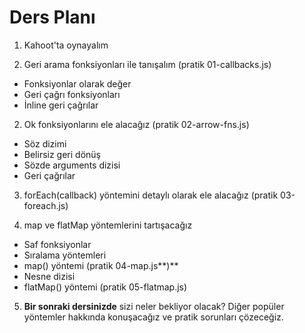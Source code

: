 # Ders Planı

1. Kahoot'ta oynayalım

2. Geri arama fonksiyonları ile tanışalım (pratik 01-callbacks.js)

- Fonksiyonlar olarak değer
- Geri çağrı fonksiyonları
- İnline geri çağrılar

2. Ok fonksiyonlarını ele alacağız (pratik  02-arrow-fns.js)

- Söz dizimi
- Belirsiz geri dönüş
- Sözde arguments dizisi
- Geri çağrılar

3. forEach(callback) yöntemini detaylı olarak ele alacağız (pratik  03-foreach.js)

4. map ve flatMap yöntemlerini tartışacağız

- Saf fonksiyonlar
- Sıralama yöntemleri
- map() yöntemi (pratik 04-map.js\*\*)\*\*
- Nesne dizisi
- flatMap() yöntemi (pratik 05-flatmap.js)

5. **Bir sonraki dersinizde** sizi neler bekliyor olacak? Diğer popüler yöntemler hakkında konuşacağız ve pratik sorunları çözeceğiz.
